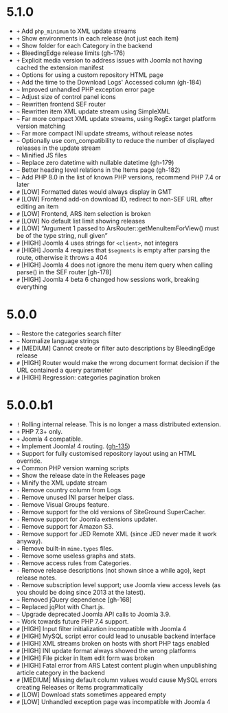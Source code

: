 # 5.1.0

* `+` Add `php_minimum` to XML update streams
* `+` Show environments in each release (not just each item)
* `+` Show folder for each Category in the backend
* `+` BleedingEdge release limits (gh-176)
* `+` Explicit media version to address issues with Joomla not having cached the extension manifest
* `+` Options for using a custom repository HTML page
* `+` Add the time to the Download Logs' Accessed column (gh-184)
* `~` Improved unhandled PHP exception error page
* `~` Adjust size of control panel icons
* `~` Rewritten frontend SEF router
* `~` Rewritten item XML update stream using SimpleXML
* `~` Far more compact XML update streams, using RegEx target platform version matching
* `~` Far more compact INI update streams, without release notes
* `~` Optionally use com_compatibility to reduce the number of displayed releases in the update stream
* `~` Minified JS files
* `~` Replace zero datetime with nullable datetime (gh-179)
* `~` Better heading level relations in the Items page (gh-182)
* `~` Add PHP 8.0 in the list of known PHP versions, recommend PHP 7.4 or later
* `#` [LOW] Formatted dates would always display in GMT
* `#` [LOW] Frontend add-on download ID, redirect to non-SEF URL after editing an item
* `#` [LOW] Frontend, ARS item selection is broken
* `#` [LOW] No default list limit showing releases 
* `#` [LOW] “Argument 1 passed to ArsRouter::getMenuItemForView() must be of the type string, null given” 
* `#` [HIGH] Joomla 4 uses strings for `<client>`, not integers 
* `#` [HIGH] Joomla 4 requires that `$segments` is empty after parsing the route, otherwise it throws a 404 
* `#` [HIGH] Joomla 4 does not ignore the menu item query when calling parse() in the SEF router [gh-178]
* `#` [HIGH] Joomla 4 beta 6 changed how sessions work, breaking everything

# 5.0.0

* `~` Restore the categories search filter
* `~` Normalize language strings
* `#` [MEDIUM] Cannot create or filter auto descriptions by BleedingEdge release 
* `#` [HIGH] Router would make the wrong document format decision if the URL contained a query parameter 
* `#` [HIGH] Regression: categories pagination broken 

# 5.0.0.b1

* `!`️ Rolling internal release. This is no longer a mass distributed extension.
* `+` PHP 7.3+ only. 
* `+` Joomla 4 compatible. 
* `+` Implement Joomla! 4 routing. ([gh-135](https://github.com/akeeba/release-system/issues/135))
* `+` Support for fully customised repository layout using an HTML override. 
* `+` Common PHP version warning scripts 
* `+` Show the release date in the Releases page 
* `+` Minify the XML update stream 
* `-` Remove country column from Logs
* `-` Remove unused INI parser helper class.
* `-` Remove Visual Groups feature.
* `-` Remove support for the old versions of SiteGround SuperCacher.
* `-` Remove support for Joomla extensions updater.
* `-` Remove support for Amazon S3.
* `-` Remove support for JED Remote XML (since JED never made it work anyway).
* `-` Remove built-in `mime.types` files.
* `-` Remove some useless graphs and stats.
* `-` Remove access rules from Categories.
* `-` Remove release descriptions (not shown since a while ago), kept release notes.
* `-` Remove subscription level support; use Joomla view access levels (as you should be doing since 2013 at the latest).
* `~` Removed jQuery dependence [gh-168]
* `~` Replaced jqPlot with Chart.js.
* `~` Upgrade deprecated Joomla API calls to Joomla 3.9.
* `~` Work towards future PHP 7.4 support.
* `#` [HIGH] Input filter initialization incompatible with Joomla 4
* `#` [HIGH] MySQL script error could lead to unusable backend interface
* `#` [HIGH] XML streams broken on hosts with short PHP tags enabled
* `#` [HIGH] INI update format always showed the wrong platforms
* `#` [HIGH] File picker in Item edit form was broken 
* `#` [HIGH] Fatal error from ARS Latest content plugin when unpublishing article category in the backend 
* `#` [MEDIUM] Missing default column values would cause MySQL errors creating Releases or Items programmatically
* `#` [LOW] Download stats sometimes appeared empty
* `#` [LOW] Unhandled exception page was incompatible with Joomla 4